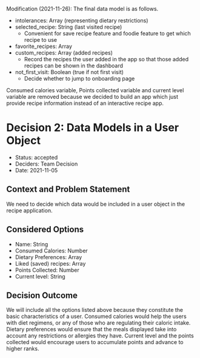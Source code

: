 Modification (2021-11-26): The final data model is as follows.
- intolerances: Array (representing dietary restrictions)
- selected_recipe: String (last visited recipe)
  - Convenient for save recipe feature and foodie feature to get which recipe to use
- favorite_recipes: Array
- custom_recipes: Array (added recipes)
  - Record the recipes the user added in the app so that those added recipes can be shown in the dashboard
- not_first_visit: Boolean (true if not first visit)
  - Decide whether to jump to onboarding page

Consumed calories variable, Points collected variable and current level variable are removed because we decided to build an app which just provide recipe information instead of an interactive recipe app.

# Decision 2: Data Models in a User Object

* Status: accepted
* Deciders: Team Decision
* Date: 2021-11-05

## Context and Problem Statement

We need to decide which data would be included in a user object in the recipe application.

## Considered Options

* Name: String
* Consumed Calories: Number
* Dietary Preferences: Array
* Liked (saved) recipes: Array
* Points Collected: Number
* Current level: String

## Decision Outcome

We will include all the options listed above because they constitute the basic characteristics of a user. Consumed calories would help the users with diet regimens, or any of those who are regulating their caloric intake. Dietary preferences would ensure that the meals displayed take into account any restrictions or allergies they have. Current level and the points collected would encourage users to accumulate points and advance to higher ranks.
